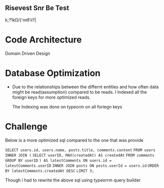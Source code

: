 ## Risevest Snr Be Test
k;?1kD/{'mtFii?|

# Code Architecture

Domain Driven Design


# Database Optimization
 - Due to the relationships between the differnt entities and 
   how often data might be read(assumption)
   compared to be reads.
   I Indexed all the foreign keys for more optimized reads.

   The Indexing was done on typeorm on all foriegn keys

# Challenge
Below is a more optimized sql compared to the one that was provide

`SELECT users.id, users.name, posts.title, comments.content`
`FROM users`
`INNER JOIN (`
    `SELECT userID, MAX(createdAt) AS createdAt`
    `FROM comments`
    `GROUP BY userID`
`) AS latestComments ON users.id = latestComments.userID`
`INNER JOIN posts ON posts.userId = users.id`
`ORDER BY latestComments.createdAt DESC`
`LIMIT 3;`

Though i had to rewrite the above sql using typeorrm query builder

